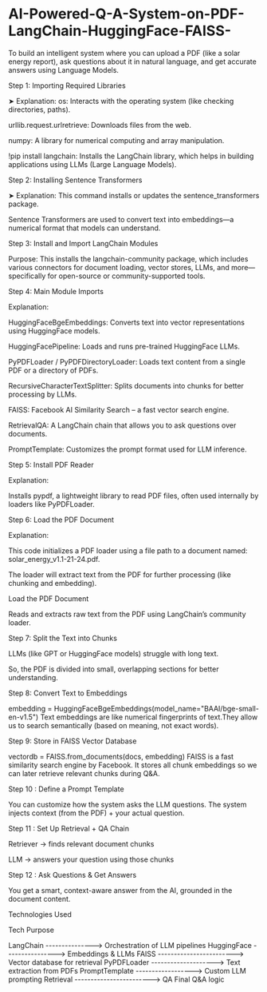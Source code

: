 # AI-Powered-Q-A-System-on-PDF-LangChain-HuggingFace-FAISS-
To build an intelligent system where you can upload a PDF (like a solar energy report), ask questions about it in natural language, and get accurate answers using Language Models.


Step 1: Importing Required Libraries

➤ Explanation:
os: Interacts with the operating system (like checking directories, paths).

urllib.request.urlretrieve: Downloads files from the web.

numpy: A library for numerical computing and array manipulation.

!pip install langchain: Installs the LangChain library, which helps in building applications using LLMs (Large Language Models).


 Step 2: Installing Sentence Transformers

➤ Explanation:
This command installs or updates the sentence_transformers package.

Sentence Transformers are used to convert text into embeddings—a numerical format that models can understand.



 Step 3: Install and Import LangChain Modules

Purpose: This installs the langchain-community package, which includes various connectors for document loading, vector stores, LLMs, and more—specifically for open-source or community-supported tools.



 Step 4: Main Module Imports

 Explanation:

HuggingFaceBgeEmbeddings: Converts text into vector representations using HuggingFace models.

HuggingFacePipeline: Loads and runs pre-trained HuggingFace LLMs.

PyPDFLoader / PyPDFDirectoryLoader: Loads text content from a single PDF or a directory of PDFs.

RecursiveCharacterTextSplitter: Splits documents into chunks for better processing by LLMs.

FAISS: Facebook AI Similarity Search – a fast vector search engine.

RetrievalQA: A LangChain chain that allows you to ask questions over documents.

PromptTemplate: Customizes the prompt format used for LLM inference.



Step 5: Install PDF Reader

 Explanation:

Installs pypdf, a lightweight library to read PDF files, often used internally by loaders like PyPDFLoader.



Step 6: Load the PDF Document

 Explanation:

This code initializes a PDF loader using a file path to a document named: solar_energy_v1.1-21-24.pdf.

The loader will extract text from the PDF for further processing (like chunking and embedding).




Load the PDF Document

Reads and extracts raw text from the PDF using LangChain’s community loader.


Step 7: Split the Text into Chunks


LLMs (like GPT or HuggingFace models) struggle with long text.

So, the PDF is divided into small, overlapping sections for better understanding.




Step 8: Convert Text to Embeddings

embedding = HuggingFaceBgeEmbeddings(model_name="BAAI/bge-small-en-v1.5")
 Text embeddings are like numerical fingerprints of text.They allow us to search semantically (based on meaning, not exact words).


Step 9: Store in FAISS Vector Database

vectordb = FAISS.from_documents(docs, embedding)
FAISS is a fast similarity search engine by Facebook. It stores all chunk embeddings so we can later retrieve relevant chunks during Q&A.



Step 10 : Define a Prompt Template

You can customize how the system asks the LLM questions. The system injects context (from the PDF) + your actual question.


Step 11 : Set Up Retrieval + QA Chain

Retriever → finds relevant document chunks

LLM → answers your question using those chunks


Step 12 : Ask Questions & Get Answers

You get a smart, context-aware answer from the AI, grounded in the document content.





 Technologies Used

Tech	Purpose


LangChain ---------------> Orchestration of LLM pipelines
HuggingFace ----------------> Embeddings & LLMs
FAISS	------------------------> Vector database for retrieval
PyPDFLoader	--------------------> Text extraction from PDFs
PromptTemplate ------------------> Custom LLM prompting
Retrieval ------------------------> QA	Final Q&A logic












